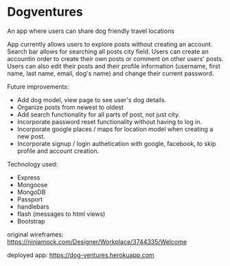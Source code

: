 # Dogventures
An app where users can share dog friendly travel locations

App currently allows users to explore posts without creating an account. Search bar allows for searching all posts city field.
Users can create an accountin order to create their own posts or comment on other users' posts. Users can also edit their posts and
their profile information (username, first name, last name, email, dog's name) and change their current password.

Future improvements:
  - Add dog model, view page to see user's dog details.
  - Organize posts from newest to oldest
  - Add search functionality for all parts of post, not just city.
  - Incorporate password reset functionality without having to log in.
  - Incorporate google places / maps for location model when creating a new post.
  - Incorporate signup / login authetication with google, facebook, to skip profile and account creation.
  
Technology used:
  - Express 
  - Mongoose 
  - MongoDB 
  - Passport
  - handlebars
  - flash (messages to html views) 
  - Bootstrap
  
original wireframes:  https://ninjamock.com/Designer/Workplace/3744335/Welcome

deployed app:         https://dog-ventures.herokuapp.com
